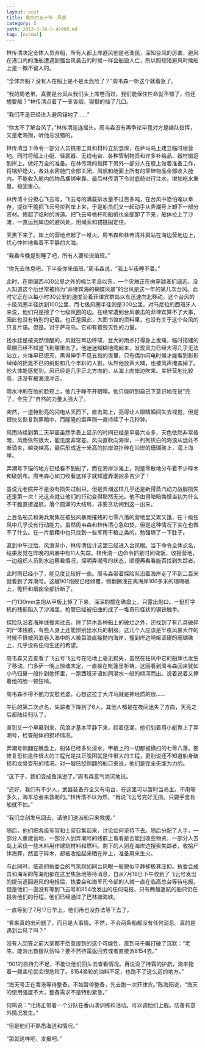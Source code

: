```yaml
---
layout: post
title: 第四百五十节　风暴
category: 5
path: 2013-3-26-5-45000.md
tag: [normal]
---
```


林传清决定全体人员弃船，所有人都上岸避风他是老渔民，深知台风的厉害，避风在港口内的渔船遭遇到强台风袭击的时候一样会船毁人亡，所以照规矩避风时候船上是一概不留人的。

“全体弃船？没有人在船上是不是太危险了？”周韦森一听这个就着急了。

“我的周老弟，真要是台风从我们头上席卷而过，我们能保住性命就不错了，你还想要船？”林传清点着了一支香烟，狠狠的抽了几口。

“我们不是已经进入避风锚地了……”

“你太不了解台风了。”林传清连连摇头。周韦森没有再争论毕竟对方是编队指挥，又是老海狗，听他总没错的。

林传清当下命令一部分人员携带工具和材料立刻登岸，在萨马岛上建立临时宿营地。同时将船上小艇、轻武器、无线电台、各种管制物资和许多补给品、器材搬运到岸上，做好万全的准备。在林传清的指挥下另外一部分人在舰上做着准备工作，将锅炉熄火，各处水密舱门全部关闭，风帆和舱面上所有的零碎物品全部收入舱内。不能收入舱内的物品捆绑牢靠。最后林传清下令对底舱进行注水，增加吃水重量。稳固重心。

林传清十分担心飞云号，飞云号的满载排水量不过百多吨，在台风中恐怕难以幸存，提议干脆把飞云号拉到岸上来，于是船员们又一起动手从弄潮号上卸下一部分资材。修起了临时的滑道。把飞云号桅杆和船帆也全部卸了下来，船体拉上了沙滩，一直运到岸边的避风处。用绳索和锚链固定住。

天黑下来了。岸上的营地点起了一堆火。周韦森和林传清并肩站在海边营地边上，忧心忡忡地看着不平静的大海。

“我看今晚是别睡了吧，所有人要轮流值班。”

“你先去休息吧，下半夜你来值班。”周韦森说，“我上半夜睡不着。”

此时，在南偏西400公里之外的棉兰老岛以东，一个灾难正在向穿越者们逼近。没人知道这个后世常被称为“菲律宾海的蝴蝶风暴”的台风是这一年的第几次台风。此时它正在以每小时30公里的速度沿着菲律宾群岛以东迅速向北移动。这个台风的十级风圈半径达到100公里，而七级风圈半径则是300公里。对马尼拉的西班牙人来说，他们只是擦了个七级风圈的边。在经常遭到台风袭击的菲律宾算不了大事，因此也没有特别的记载。也正是因此，大图书馆的资料里，也没有关于这个台风的只言片语。但是。对于萨马岛。它却有着毁灭性的力量。

钱水廷是被突然惊醒的。风就在耳边呼啸，豆大的雨点打得身上发痛，临时搭建的草棚已经不知道飞到哪里去了。他迷迷糊糊地爬起来，发现风力已经大得几乎无法站立，火堆早已熄灭，黑得伸手不见五指的夜里，只有偶尔闪电时候才能看到影影绰绰的摇晃不已的树影和几个半趴的人影。纵然他放声大喊，也被风声掩盖掉了。他大体能感觉到。风已经是几乎正北方向的，从海上向岸边吹来。幸好营地比较高，还没有被海浪冲击。

雨水冲刷在他的脸颊上，他几乎睁不开眼睛。他只能听到自己下意识地在说“完了，全完了”自然的力量太强大了。

突然，一道特别亮的闪电从天而下，直击海上，亮得让人眼睛瞬间失去视觉，但是很快又恢复到黑暗中，而隆隆的雷声则一直持续了十几秒钟。

风雨持续到第二天早晨虽然手表上显示的时间已经是早晨六点多，天色依然非常昏暗，风雨依然很大，能见度非常差。风向直吹向海岸，一列列灰白的海浪从远处不断涌来，越变越高，最后形成近十米高的拍岸浪扑碎在沿岸的珊瑚礁上，涌上海岸。

弄潮号下锚的地方已经看不到船了，而在海岸沙滩上，则是零散地分布着不少碎木和破帆布。周韦森心如刀绞看这样子就知道弄潮凶多吉少了！

虽说元老院并不是没有损失过船只，但是弄潮这样几乎还是新得蒸汽动力战舰损失还是第一次！光这点就让他们的行动变得黯然无光。他不由得暗暗悔恨当初为什么不干脆直接返航，落个圆满的大结局，非要贪功闹到这一出来。

上百名船员和海兵聚集在被狂风暴雨摧残的七零八落的营地里又累又饿，在十级狂风中几乎没有行动能力。虽然周韦森和林传清心急如焚，但是这种情况下实在也做不了什么。在一片狼藉中也只找到一些军用干粮之类的，勉强填了一下肚子。

直到中午过后，风浪渐小，林传清估计这里已经进入台风眼。当下命令全体点名，结果发觉在昨晚的风暴中有11人失踪。林传清一边命令抓紧时间做饭，收拾营地，一边组织人员到水边察看情况，探明弄潮号的状态，顺便再看看能否找到失踪者。

此时雨已经小了，能见度比较好一些。周韦森带着探险队沿着海岸走了不到二百米就看到了弄潮号。这艘901炮舰已经倾覆，侧翻搁浅在离海岸100多米的珊瑚礁上，桅杆和烟囱全部折断了。

一门130mm主炮从甲板上掉了下来，深深的插在礁盘上，只露出炮口。一挺打字机的残骸陷入了沙滩里，枪管已经被扭曲的成了一堆奇形怪状的钢铁触手。

探险队沿着海岸线搜索过去，除了碎木各种船上的破烂之外，还找到了有几具破碎的尸体残骸，有些人身上还能辨别出水兵的制服，这几个人应该是半夜风暴大作的时候不慎被风浪卷入海中的人被巨浪直接抛向海岸，撞到岸边崎岖坚硬的珊瑚礁上，几乎没有任何生还的希望。

周韦森又去查看了飞云号飞云号在陆地上毫无损失，虽然在狂风中它的船体也发生了移动。门多萨一晚上惊魂未定，一直躲在帐篷里祈祷，这回看到周韦森回来犹如小鸟归巢一般扑到他怀里，一票西班牙语如同潮水一般的倾泻而出。说着说着又捧着他的脸一顿狂啃。

周韦森不得不勉力安慰老婆，心想这拉丁大洋马就是神经质的很……

午后的第二次点名，失踪者下降到了6人，其他人都是在夜间迷失了方向，天亮之后都陆续归队了。

直到又一个早晨到来，风浪才基本平静下来，趁着低潮，他们划着用小艇靠上了弄潮号，检查船体的损坏情况。

弄潮号侧翻在礁盘上，船体已经多处浸水，甲板上的一切都被横扫的七零八落。要修复恐怕是件很大的工程光是扶正脱困就是件很大的工程，更别说还不知道船身破损和龙骨变形的情况。对一艘已经侧翻的船只来说，他们是完全无能为力的。

“这下子，我们变成鲁滨逊了。”周韦森意气消沉地说。

“还好，我们有不少人，武器装备齐全又有电台，在这里可以暂时当岛主。不用等多久，海军总会来救助的。”林传清不以为然，“再说飞云号完好无损。只要手里有船就不怕。”

“我们立刻发电回去，请他们速派船只来救援。”

随后，他们把各级军官和士官召集起来，讨论如何坚持下去。随后分配了人手，一部分人重建营地，一部分人到弄潮号的残骸上看看是否能回收些物资，一部分人去岛上采伐一些木料用作建筑材料和燃料。剩下的人则在海岸边搜索失踪者，收拾尸体海葬，然至于碎木，都被收拾起来晒在岸上，准备用来生火。

与此同时，临高的执委会的气氛则如同台风眼一般貌似平静却极其压抑。执委会成员和海军的陈海阳都在这里焦急地等待消息，自从7月16日下午收到了飞云号发出的提前返回避风的电报后，执委会和海军司令部的人就一直在临高总台等待电报。但是他们一直没有等到飞云号和854改发出的任何电报，只有两艘返航的船只仍在报告他们的行程，他们已经通过了巴林塘海峡。

一直等到了7月17日早上，他们再也没办法等下去了。

“看来真的出问题了，而且是大事情。不然，不会两条船都没有任何消息。真的是遇到台风了吗？”

没有人回答之前大家都不愿意提到的这个可能性，直到马千瞩打破了沉默：“老陈，能派出救援队伍吗？要不然待霜返回去或者直接派8154去。”

“901的自持力不足，不能让他们回头去查看情况。再说没了待霜的护航，海丰拖着一艘盖伦就会很危险了。8154渔轮的油料不足，也跑不了这么远的地方。”

“海天号正在香港等待整备，不如暂停整备，先去跑一次菲律宾。”陈海阳说，“海天的使用强度不大，整备需求不是特别紧急。”

何鸣说：“北炜正带着一个分队在香山澳训练和活动。可以调他们上舰。防备有意外情况发生。”

“但是他们不熟悉海道和情况。”

“那就这样吧，发报吧。”